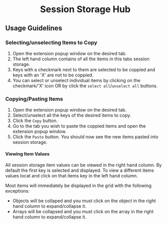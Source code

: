<h1 align="center">Session Storage Hub</h1>

## Usage Guidelines

### Selecting/unselecting Items to Copy

1. Open the extension popup window on the desired tab.
2. The left hand column contains of all the items in this tabs session storage.
3. Keys with a checkmark next to them are selected to be coppied and keys with an 'X' are not to be coppied.
4. You can select or unselect individual items by clicking on the checkmark/'X' icon OR by click the `select all`/`unselect all` buttons.

### Copying/Pasting Items

1. Open the extension popup window on the desired tab.
2. Select/unselect all the keys of the desired items to copy.
3. Click the `Copy` button.
4. Go to the tab you wish to paste the coppied items and open the extension popup window.
5. Click the `Paste` button. You should now see the new items pasted into session storage.

#### Viewing Item Values

All session storage item values can be viewed in the right hand column. By default the first key is selected and displayed. To view a different items values locat and click on that items key in the left hand column.

Most items will immediately be displayed in the grid with the following exceptions:
- Objects will be collaped and you must click on the object in the right hand column to expand/collapse it.
- Arrays will be collapsed and you must click on the array in the right hand column to expand/collapse it.
